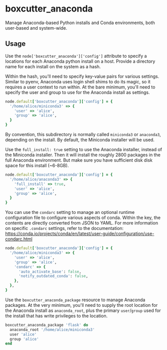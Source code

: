 boxcutter_anaconda
==================

Manage Anaconda-based Python installs and Conda environments, both user-based
and system-wide.

Usage
-----

Use the `node['boxcutter_anaconda']['config']` attribute to specify a
locations for each Anaconda python install on a host. Provide a directory
name for each install on the system as a hash.

Within the hash, you'll need to specify key-value pairs for various
settings. Similar to pyenv, Anaconda uses login shell shims to do its magic,
so it requires a user context to run within. At the bare minimum, you'll
need to specify the user and group to use for the Anaconda install as
settings.

```ruby
node.default['boxcutter_anaconda']['config'] = {
  '/home/alice/miniconda3' => {
    'user' => 'alice',
    'group' => 'alice',
  }
}
```

By convention, this subdirectory is normally called `miniconda3` or
`anaconda3`, depending on the install. By default, the Miniconda installer will
be used.

Use the `full_install: true` setting to use the Anaconda installer, instead
of the Miniconda installer. Then it will install the roughly 2800 packages
in the full Anaconda environment. But make sure you have sufficient disk
disk space for this install (~6-8GB).

```ruby
node.default['boxcutter_anaconda']['config'] = {
  '/home/alice/anaconda3' => {
    'full_install' => true,
    'user' => 'alice',
    'group' => 'alice',
  }
}
```

You can use the `condarc` setting to manage an optional runtime configuration file
to configure various aspects of conda. Within the key, the contents are directly
converted from JSON to YAML. For more information on specific `.condarc` settings,
refer to the documentation: https://conda.io/projects/conda/en/latest/user-guide/configuration/use-condarc.html

```ruby
node.default['boxcutter_anaconda']['config'] = {
  '/home/alice/miniconda3' => {
    'user' => 'alice',
    'group' => 'alice',
    'condarc' => {
      'auto_activate_base': false,
      'notify_outdated_conda': false,
    },
  },
}
```

Use the `boxcutter_anaconda_package` resource to manage Anaconda packages.
At the very minimum, you'll need to supply the root location for the
Anaconda install as `anaconda_root`, plus the primary `user`/`group` used for
the install that has write privileges to the location.

```ruby
boxcutter_anaconda_package 'flask' do
  anaconda_root '/home/alice/miniconda3'
  user 'alice'
  group 'alice'
end
```
